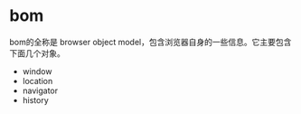 # bom

bom的全称是 browser object model，包含浏览器自身的一些信息。它主要包含下面几个对象。

- window
- location
- navigator 
- history

